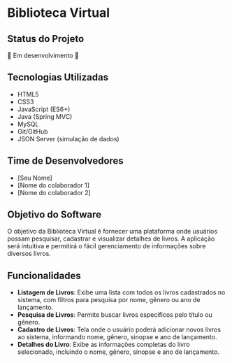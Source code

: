 # Biblioteca Virtual

## Status do Projeto
🚧 Em desenvolvimento 🚧

## Tecnologias Utilizadas
- HTML5
- CSS3
- JavaScript (ES6+)
- Java (Spring MVC)
- MySQL
- Git/GitHub
- JSON Server (simulação de dados)

## Time de Desenvolvedores
- [Seu Nome]
- [Nome do colaborador 1]
- [Nome do colaborador 2]

## Objetivo do Software
O objetivo da Biblioteca Virtual é fornecer uma plataforma onde usuários possam pesquisar, cadastrar e visualizar detalhes de livros. A aplicação será intuitiva e permitirá o fácil gerenciamento de informações sobre diversos livros.

## Funcionalidades
- **Listagem de Livros**: Exibe uma lista com todos os livros cadastrados no sistema, com filtros para pesquisa por nome, gênero ou ano de lançamento.
- **Pesquisa de Livros**: Permite buscar livros específicos pelo título ou gênero.
- **Cadastro de Livros**: Tela onde o usuário poderá adicionar novos livros ao sistema, informando nome, gênero, sinopse e ano de lançamento.
- **Detalhes do Livro**: Exibe as informações completas do livro selecionado, incluindo o nome, gênero, sinopse e ano de lançamento.
